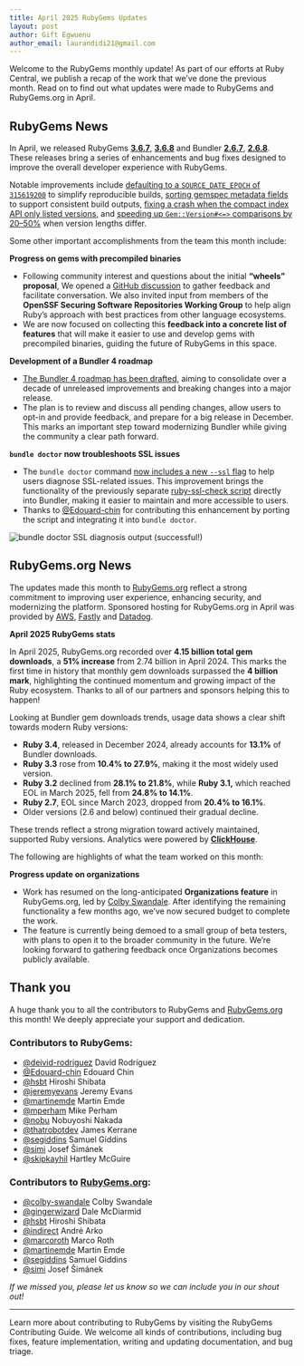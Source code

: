 ```yaml
---
title: April 2025 RubyGems Updates
layout: post
author: Gift Egwuenu
author_email: laurandidi21@gmail.com
---
```


Welcome to the RubyGems monthly update! As part of our efforts at Ruby Central, we publish a recap of the work that we’ve done the previous month. Read on to find out what updates were made to RubyGems and RubyGems.org in April. 

## RubyGems News

In April, we released RubyGems [**3.6.7**](https://github.com/rubygems/rubygems/blob/master/CHANGELOG.md#367--2025-04-03), [**3.6.8**](https://github.com/rubygems/rubygems/blob/master/CHANGELOG.md#368--2025-04-13) and Bundler [**2.6.7**](https://github.com/rubygems/rubygems/blob/master/bundler/CHANGELOG.md#267-april-3-2025), [**2.6.8**](https://github.com/rubygems/rubygems/blob/master/bundler/CHANGELOG.md#268-april-13-2025). These releases bring a series of enhancements and bug fixes designed to improve the overall developer experience with RubyGems.

Notable improvements include [defaulting to a `SOURCE_DATE_EPOCH` of `315619200`](https://github.com/rubygems/rubygems/pull/8568) to simplify reproducible builds, [sorting gemspec metadata fields](https://github.com/rubygems/rubygems/pull/8569) to support consistent build outputs, [fixing a crash when the compact index API only listed versions](https://github.com/rubygems/rubygems/pull/8594), and [speeding up `Gem::Version#<=>` comparisons by 20–50%](https://github.com/rubygems/rubygems/pull/8565) when version lengths differ.

Some other important accomplishments from the team this month include:

**Progress on gems with precompiled binaries**

- Following community interest and questions about the initial **“wheels” proposal**, We opened a [GitHub discussion](https://github.com/rubygems/rubygems/discussions/8645) to gather feedback and facilitate conversation. We also invited input from members of the **OpenSSF Securing Software Repositories Working Group** to help align Ruby’s approach with best practices from other language ecosystems.
- We are now focused on collecting this **feedback into a concrete list of features** that will make it easier to use and develop gems with precompiled binaries, guiding the future of RubyGems in this space.

**Development of a Bundler 4 roadmap**

- [The Bundler 4 roadmap has been drafted](https://github.com/rubygems/rubygems/issues/8650), aiming to consolidate over a decade of unreleased improvements and breaking changes into a major release.
- The plan is to review and discuss all pending changes, allow users to opt-in and provide feedback, and prepare for a big release in December. This marks an important step toward modernizing Bundler while giving the community a clear path forward.

**`bundle doctor` now troubleshoots SSL issues**

- The `bundle doctor` command [now includes a new `--ssl` flag](https://github.com/rubygems/rubygems/pull/8624) to help users diagnose SSL-related issues. This improvement brings the functionality of the previously separate [ruby-ssl-check script](https://github.com/rubygems/ruby-ssl-check) directly into Bundler, making it easier to maintain and more accessible to users.
- Thanks to [@Edouard-chin](https://github.com/Edouard-chin) for contributing this enhancement by porting the script and integrating it into `bundle doctor`.

![bundle doctor SSL diagnosis output (successful!)](https://res.cloudinary.com/lauragift/image/upload/v1747763260/unnamed_kp477m.png)

## RubyGems.org News

The updates made this month to [RubyGems.org](http://rubygems.org/) reflect a strong commitment to improving user experience, enhancing security, and modernizing the platform. Sponsored hosting for RubyGems.org in April was provided by [AWS](https://aws.amazon.com/?ref=rubycentral.org), [Fastly](https://www.fastly.com/?ref=rubycentral.org) and [Datadog](https://www.datadoghq.com/?ref=rubycentral.org).

**April 2025 RubyGems stats** 

In April 2025, RubyGems.org recorded over **4.15 billion total gem downloads**, a **51% increase** from 2.74 billion in April 2024. This marks the first time in history that monthly gem downloads surpassed the **4 billion mark**, highlighting the continued momentum and growing impact of the Ruby ecosystem. Thanks to all of our partners and sponsors helping this to happen!

Looking at Bundler gem downloads trends, usage data shows a clear shift towards modern Ruby versions:

- **Ruby 3.4**, released in December 2024, already accounts for **13.1%** of Bundler downloads.
- **Ruby 3.3** rose from **10.4% to 27.9%**, making it the most widely used version.
- **Ruby 3.2** declined from **28.1% to 21.8%**, while **Ruby 3.1,** which reached EOL in March 2025, fell from **24.8% to 14.1%**.
- **Ruby 2.7**, EOL since March 2023, dropped from **20.4% to 16.1%**.
- Older versions (2.6 and below) continued their gradual decline.

These trends reflect a strong migration toward actively maintained, supported Ruby versions. Analytics were powered by **[ClickHouse](https://clickhouse.com/)**.

The following are highlights of what the team worked on this month:

**Progress update on organizations**

- Work has resumed on the long-anticipated **Organizations feature** in RubyGems.org, led by [Colby Swandale](https://github.com/colby-swandale). After identifying the remaining functionality a few months ago, we’ve now secured budget to complete the work.
- The feature is currently being demoed to a small group of beta testers, with plans to open it to the broader community in the future. We’re looking forward to gathering feedback once Organizations becomes publicly available.

## Thank you

A huge thank you to all the contributors to RubyGems and [RubyGems.org](http://rubygems.org/) this month! We deeply appreciate your support and dedication.

### Contributors to RubyGems:

- [@deivid-rodriguez](https://github.com/deivid-rodriguez) David Rodríguez
- [@Edouard-chin](https://github.com/Edouard-chin) Edouard Chin
- [@hsbt](https://github.com/hsbt) Hiroshi Shibata
- [@jeremyevans](https://github.com/jeremyevans) Jeremy Evans
- [@martinemde](https://github.com/martinemde) Martin Emde
- [@mperham](https://github.com/mperham) Mike Perham
- [@nobu](https://github.com/nobu) Nobuyoshi Nakada
- [@thatrobotdev](https://github.com/thatrobotdev) James Kerrane
- [@segiddins](https://github.com/segiddins) Samuel Giddins
- [@simi](https://github.com/simi) Josef Šimánek
- [@skipkayhil](https://github.com/skipkayhil) Hartley McGuire

### Contributors to [RubyGems.org](http://rubygems.org/):

- [@colby-swandale](https://github.com/colby-swandale) Colby Swandale
- [@gingerwizard](https://github.com/gingerwizard) Dale McDiarmid
- [@hsbt](https://github.com/hsbt) Hiroshi Shibata
- [@indirect](https://github.com/indirect) André Arko
- [@marcoroth](https://github.com/marcoroth) Marco Roth
- [@martinemde](https://github.com/martinemde) Martin Emde
- [@segiddins](https://github.com/segiddins) Samuel Giddins
- [@simi](https://github.com/simi) Josef Šimánek

*If we missed you, please let us know so we can include you in our shout out!*

---
Learn more about contributing to RubyGems by visiting the RubyGems Contributing Guide. We welcome all kinds of contributions, including bug fixes, feature implementation, writing and updating documentation, and bug triage.

